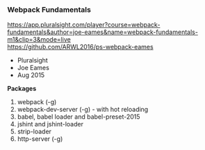 ### Webpack Fundamentals   

https://app.pluralsight.com/player?course=webpack-fundamentals&author=joe-eames&name=webpack-fundamentals-m1&clip=3&mode=live   
https://github.com/ARWL2016/ps-webpack-eames   

- Pluralsight  
- Joe Eames  
- Aug 2015  

**Packages**   
1. webpack (-g)  
2. webpack-dev-server (-g) - with hot reloading   
3. babel, babel loader and babel-preset-2015  
4. jshint and jshint-loader  
5. strip-loader  
6. http-server (-g)   

